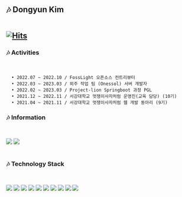 

<!-- ![Github Graph](https://activity-graph.herokuapp.com/graph?username=myway00&area=false&theme=react-dark&hide_border=true&custom_title=👩‍🚀🌊DONGYUN🌊👩‍🚀) -->

<div>

<h2>🎶 Dongyun Kim
<br>
<br>
 
[![Hits](https://hits.seeyoufarm.com/api/count/incr/badge.svg?url=https%3A%2F%2Fgithub.com%2Fmyway00&count_bg=%2396519E&title_bg=%23555555&icon=skyliner.svg&icon_color=%23E7E7E7&title=dong-yunny&edge_flat=false)](https://hits.seeyoufarm.com)

<h3>🎶 Activities </h3>
 <br>

```
  • 2022.07 ~ 2022.10 / FossLight 오픈소스 컨트리뷰터 
  • 2022.03 ~ 2023.03 / 외주 작업 팀 (Onessol) 서버 개발자
  • 2022.02 ~ 2023.03 / Project-lion Springboot 과정 PGL
  • 2021.12 ~ 2022.11 / 서강대학교 멋쟁이사자처럼 운영진(교육 담당) (10기)  
  • 2021.04 ~ 2021.11 / 서강대학교 멋쟁이사자처럼 웹 개발 동아리 (9기)
```
 
<h3>🎶 Information </h3>
<br>

<a href="노션주소"><img src="https://img.shields.io/badge/Notion-000000?style=flat-square&logo=Notion&logoColor=white"/></a>
<a href="https://velog.io/@주소" target="_blank"><img src="https://img.shields.io/badge/Velog-20c997?style=flat-square&logo=Vimeo&logoColor=white"/></a>
<br>
<br>


<h3>🎶 Technology Stack </h3> 
<!-- 🚀 -->
<br>

<img src="https://img.shields.io/badge/Java-007396?style=flat-square&logo=Java&logoColor=white"/></a>
<img src="https://img.shields.io/badge/Python-3766AB?style=flat-square&logo=Python&logoColor=white"/></a>
<img src="https://img.shields.io/badge/SpringBoot-6DB33F?style=flat-square&amp;logo=SpringBoot&amp;logoColor=white" /></a>
<img src="https://img.shields.io/badge/Django-092E20?style=flat-square&logo=Django&logoColor=white"/></a>
<img src="https://img.shields.io/badge/Mysql-4479A1?style=flat-square&logo=Mysql&logoColor=white"/></a>
<img src="https://img.shields.io/badge/PostgreSQL-316192?style=flat-square&logo=postgresql&logoColor=white"/></a>
<img src="https://img.shields.io/badge/AWS-232F3E?style=flat-square&logo=AmazonAWS&logoColor=white"/></a>
<img src="https://img.shields.io/badge/NGINX-009639?style=flat-square&amp;logo=Nginx&amp;logoColor=white">
<img src="https://img.shields.io/badge/Git-F05032?style=flat-square&logo=Git&logoColor=white" />
<img src="https://img.shields.io/badge/GitHub-181717?style=flat-square&logo=GitHub&logoColor=white" /> 
<!-- <img src="https://img.shields.io/badge/Docker-006eff?style=flat-square&logo=Docker&logoColor=white"/></a>
<img src="https://img.shields.io/badge/Kubernetes-326CE5?style=flat-square&amp;logo=k8s&amp;logoColor=white"> -->
 
 
</div>
